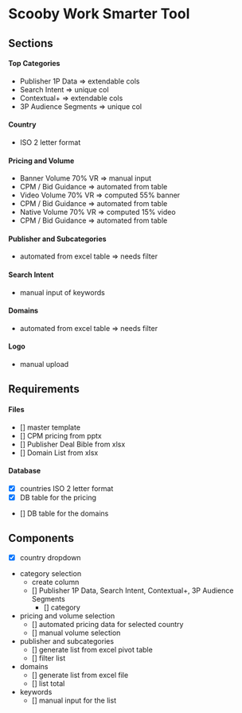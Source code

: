 # Scooby Work Smarter Tool

## Sections

#### Top Categories

- Publisher 1P Data => extendable cols
- Search Intent => unique col
- Contextual+ => extendable cols
- 3P Audience Segments => unique col

#### Country

- ISO 2 letter format

#### Pricing and Volume

- Banner Volume 70% VR => manual input
- CPM / Bid Guidance => automated from table
- Video Volume 70% VR => computed 55% banner
- CPM / Bid Guidance => automated from table
- Native Volume 70% VR => computed 15% video
- CPM / Bid Guidance => automated from table

#### Publisher and Subcategories

- automated from excel table => needs filter

#### Search Intent

- manual input of keywords

#### Domains

- automated from excel table => needs filter

#### Logo

- manual upload

## Requirements

#### Files

- [] master template
- [] CPM pricing from pptx
- [] Publisher Deal Bible from xlsx
- [] Domain List from xlsx

#### Database

- [x] countries ISO 2 letter format
- [x] DB table for the pricing
- [] DB table for the domains

## Components

- [x] country dropdown
- category selection
  - create column
  - [] Publisher 1P Data, Search Intent, Contextual+, 3P Audience Segments
    - [] category
- pricing and volume selection
  - [] automated pricing data for selected country
  - [] manual volume selection
- publisher and subcategories
  - [] generate list from excel pivot table
  - [] filter list
- domains
  - [] generate list from excel file
  - [] list total
- keywords
  - [] manual input for the list
